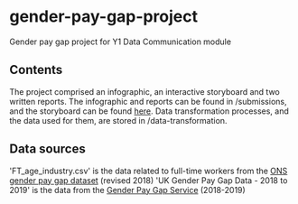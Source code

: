 # gender-pay-gap-project
Gender pay gap project for Y1 Data Communication module

## Contents

The project comprised an infographic, an interactive storyboard and two written reports. The infographic and reports can be found in /submissions, and the storyboard can be found [here](https://www.arcgis.com/apps/Cascade/index.html?appid=a159f5952f8c4292ba396468d94f14f7). Data transformation processes, and the data used for them, are stored in /data-transformation.

## Data sources

'FT_age_industry.csv' is the data related to full-time workers from the [ONS gender pay gap dataset](https://www.ons.gov.uk/employmentandlabourmarket/peopleinwork/earningsandworkinghours/datasets/annualsurveyofhoursandearningsashegenderpaygaptables) (revised 2018)
'UK Gender Pay Gap Data - 2018 to 2019' is the data from the [Gender Pay Gap Service](https://gender-pay-gap.service.gov.uk/viewing/download) (2018-2019)
